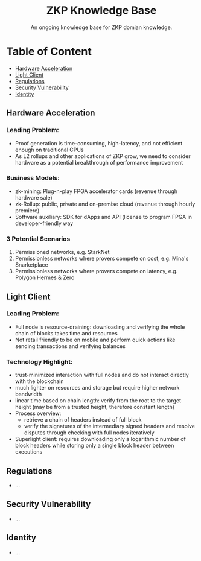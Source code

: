 <div align="center">
  <h1 align="center">ZKP Knowledge Base</h1>
  <p align="center">An ongoing knowledge base for ZKP domian knowledge.</p>
</div>

Table of Content
=================

* [Hardware Acceleration](#hardware-acceleration)
* [Light Client](#light-client)
* [Regulations](#regulations)
* [Security Vulnerability](#security-vulnerability)
* [Identity](#identity)

## Hardware Acceleration

### Leading Problem:

- Proof generation is time-consuming, high-latency, and not efficient enough on traditional CPUs
- As L2 rollups and other applications of ZKP grow, we need to consider hardware as a potential breakthrough of performance improvement

### Business Models:

- zk-mining: Plug-n-play FPGA accelerator cards (revenue through hardware sale)
- zk-Rollup: public, private and on-premise cloud (revenue through hourly premiere)
- Software auxiliary: SDK for dApps and API (license to program FPGA in developer-friendly way

### 3 Potential Scenarios

1. Permissioned networks, e.g. StarkNet 
2. Permissionless networks where provers compete on cost, e.g. Mina's Snarketplace
3. Permissionless networks where provers compete on latency, e.g. Polygon Hermes & Zero 

## Light Client 

### Leading Problem:

- Full node is resource-draining: downloading and verifying the whole chain of blocks takes time and resources
- Not retail friendly to be on mobile and perform quick actions like sending transactions and verifying balances

### Technology Highlight:

- trust-minimized interaction with full nodes and do not interact directly with the blockchain
- much lighter on resources and storage but require higher network bandwidth
- linear time based on chain length: verify from the root to the target height (may be from a trusted height, therefore constant length)
- Process overview:
    - retrieve a chain of headers instead of full block
    - verify the signatures of the intermediary signed headers and resolve disputes through checking with full nodes iteratively
- Superlight client: requires downloading only a logarithmic number of block headers while storing only a single block header between executions

## Regulations
- ... 

## Security Vulnerability
- ... 

## Identity
- ... 
